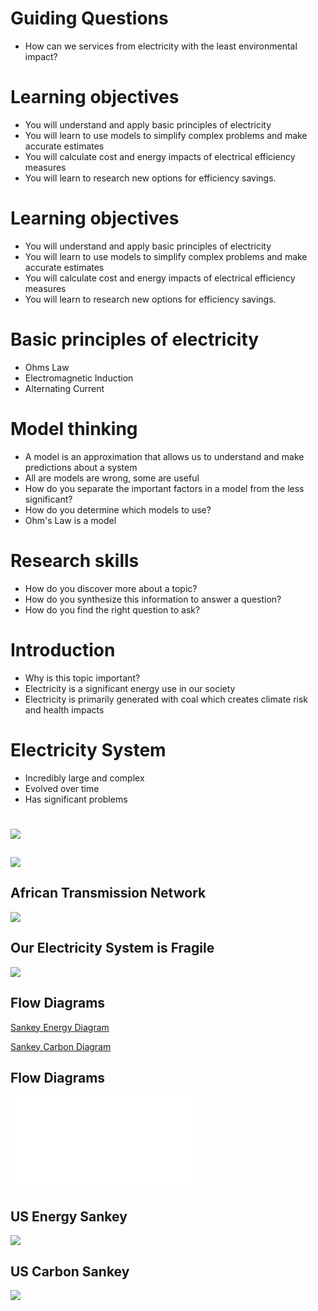 
# Guiding Questions
- How can we services from electricity with the least environmental impact?
# Learning objectives
- You will understand and apply basic principles of electricity
- You will learn to use models to simplify complex problems and make
  accurate estimates
- You will calculate cost and energy impacts of electrical efficiency
  measures
- You will learn to research new options for efficiency savings.




# Learning objectives
- You will understand and apply basic principles of electricity
- You will learn to use models to simplify complex problems and make accurate estimates
- You will calculate cost and energy impacts of electrical efficiency measures
- You will learn to research new options for efficiency savings.


# Basic principles of electricity
- Ohms Law
- Electromagnetic Induction
- Alternating Current

# Model thinking
- A model is an approximation that allows us to understand and make
  predictions about a system
- All are models are wrong, some are useful
- How do you separate the important factors in a model from the less
  significant?
- How do you determine which models to use?
- Ohm's Law is a model


# Research skills
- How do you discover more about a topic?
- How do you synthesize this information to answer a question?
- How do you find the right question to ask?


# Introduction
- Why is this topic important?
- Electricity is a significant energy use in our society
- Electricity is primarily generated with coal which creates climate
  risk and health impacts



# Electricity System
- Incredibly large and complex
- Evolved over time
- Has significant problems


#
![](./figures/UnitedStatesPowerGrid.jpg)

<!--
- not much transmission where new renewable resources would be
-->

##
![](./figures/CA-transmission-lines.jpg)

## African Transmission Network
![](./figures/african-power-system.jpg)

<!-- [African Transmission Network](http://www.geni.org/globalenergy/library/national_energy_grid/africa/africanelectricitygrid.shtml) -->

## Our Electricity System is Fragile
![](./figures/manhattan_sandy.jpg)

<!-- 2014 replace these with actual images -->

## Flow Diagrams
[Sankey Energy Diagram](https://flowcharts.llnl.gov/content/energy/energy_archive/energy_flow_2012/2012new2012newUSEnergy.png)

[Sankey Carbon Diagram](https://flowcharts.llnl.gov/content/carbon/carbon_emissions_2012/2012_US_Carbon.png)

## Flow Diagrams
![](./figures/electricity_sankey.pdf)

## US Energy Sankey
![](./figures/2012new2012newUSEnergy.png)

## US Carbon Sankey
![](./figures/2012_US_Carbon.png)

